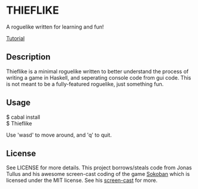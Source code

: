THIEFLIKE
=========

A roguelike written for learning and fun!

[Tutorial](http://jamiltron.com/2012/07/Code_Us_Some_Roguelike_in_Haskell.html)


Description
-----------

Thieflike is a minimal roguelike written to better understand the process
of writing a game in Haskell, and seperating console code from gui code. This is not meant to be a fully-featured 
roguelike, just something fun.


Usage
-----
$ cabal install    
$ Thieflike

Use 'wasd' to move around, and 'q' to quit.


License
-------

See LICENSE for more details. This project borrows/steals code from Jonas Tullus
and his awesome screen-cast coding of the game 
[Sokoban](https://github.com/jethr0/Sokoban) which is licensed
 under the MIT license. See his [screen-cast](http://www.youtube.com/watch?v=mtvoOIsN-GU&feature=youtu.be) for more.
